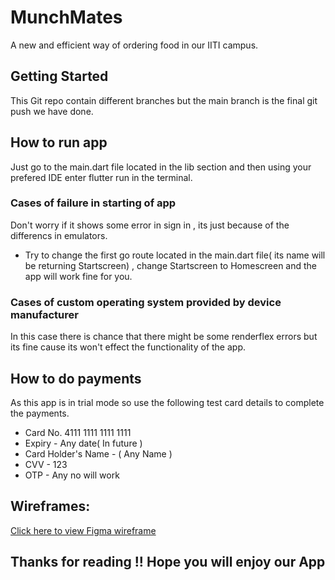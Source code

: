 # MunchMates

A new and efficient way of ordering food in our IITI campus.

## Getting Started

This Git repo contain different branches but the main branch is the final git push we have done.

## How to run app

Just go to the main.dart file located in the lib section and then using your prefered IDE enter flutter run in the terminal.

### Cases of failure in starting of app

Don't worry if it shows some error in sign in , its just because of the differencs in emulators.

* Try to change the first go route located in the main.dart file( its name will be returning Startscreen) , change Startscreen to Homescreen and the app will work fine for you.

### Cases of custom operating system provided by device manufacturer 

In this case there is chance that there might be some renderflex errors but its fine cause its won't effect the functionality of the app.

## How to do payments 

As this app is in trial mode so use the following test card details to complete the payments.

* Card No. 4111 1111 1111 1111
* Expiry - Any date( In future )
* Card Holder's Name - ( Any Name )
* CVV - 123
* OTP - Any no will work

## Wireframes:
[Click here to view Figma wireframe](https://www.figma.com/design/dFkV0DV8VAysXsLl4Oske9/foodDeliveryAppCollab?node-id=0-1&t=jAj3UzSrepcQ7BQB-1)

## Thanks for reading !! Hope you will enjoy our App


